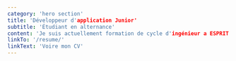 ```yaml
---
category: 'hero section'
title: 'Développeur d'application Junior'
subtitle: 'Étudiant en alternance'
content: 'Je suis actuellement formation de cycle d'ingénieur a ESPRIT en alternance et j'occupe la poste de développeur d'application chez Vermeg..'
linkTo: '/resume/'
linkText: 'Voire mon CV'
---
```

